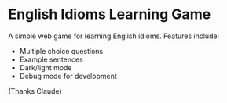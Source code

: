 # English Idioms Learning Game

A simple web game for learning English idioms. Features include:
- Multiple choice questions
- Example sentences
- Dark/light mode
- Debug mode for development

(Thanks Claude)